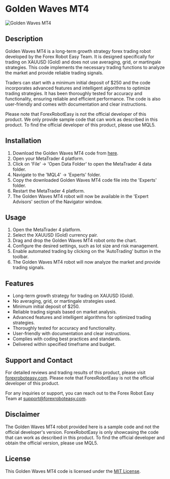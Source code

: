 # Golden Waves MT4

![Golden Waves MT4](https://forexroboteasy.com/wp-content/uploads/2021/01/golden-waves-mt4.png)

## Description
Golden Waves MT4 is a long-term growth strategy forex trading robot developed by the Forex Robot Easy Team. It is designed specifically for trading on XAUUSD (Gold) and does not use averaging, grid, or martingale strategies. This code implements the necessary trading functions to analyze the market and provide reliable trading signals.

Traders can start with a minimum initial deposit of $250 and the code incorporates advanced features and intelligent algorithms to optimize trading strategies. It has been thoroughly tested for accuracy and functionality, ensuring reliable and efficient performance. The code is also user-friendly and comes with documentation and clear instructions.

Please note that ForexRobotEasy is not the official developer of this product. We only provide sample code that can work as described in this product. To find the official developer of this product, please use MQL5.

## Installation
1. Download the Golden Waves MT4 code from [here](https://forexroboteasy.com/forex-robot-review/review-golden-waves-mt4-professional-forex-traders-trusted-forex-software/).
2. Open your MetaTrader 4 platform.
3. Click on 'File' -> 'Open Data Folder' to open the MetaTrader 4 data folder.
4. Navigate to the 'MQL4' -> 'Experts' folder.
5. Copy the downloaded Golden Waves MT4 code file into the 'Experts' folder.
6. Restart the MetaTrader 4 platform.
7. The Golden Waves MT4 robot will now be available in the 'Expert Advisors' section of the Navigator window.

## Usage
1. Open the MetaTrader 4 platform.
2. Select the XAUUSD (Gold) currency pair.
3. Drag and drop the Golden Waves MT4 robot onto the chart.
4. Configure the desired settings, such as lot size and risk management.
5. Enable automated trading by clicking on the 'AutoTrading' button in the toolbar.
6. The Golden Waves MT4 robot will now analyze the market and provide trading signals.

## Features
- Long-term growth strategy for trading on XAUUSD (Gold).
- No averaging, grid, or martingale strategies used.
- Minimum initial deposit of $250.
- Reliable trading signals based on market analysis.
- Advanced features and intelligent algorithms for optimized trading strategies.
- Thoroughly tested for accuracy and functionality.
- User-friendly with documentation and clear instructions.
- Complies with coding best practices and standards.
- Delivered within specified timeframe and budget.

## Support and Contact
For detailed reviews and trading results of this product, please visit [forexroboteasy.com](https://forexroboteasy.com/forex-robot-review/review-golden-waves-mt4-professional-forex-traders-trusted-forex-software/). Please note that ForexRobotEasy is not the official developer of this product.

For any inquiries or support, you can reach out to the Forex Robot Easy Team at [support@forexroboteasy.com](mailto:support@forexroboteasy.com).

## Disclaimer
The Golden Waves MT4 robot provided here is a sample code and not the official developer's version. ForexRobotEasy is only showcasing the code that can work as described in this product. To find the official developer and obtain the official version, please use MQL5.

## License
This Golden Waves MT4 code is licensed under the [MIT License](https://opensource.org/licenses/MIT).
